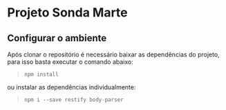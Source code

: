 # Projeto Sonda Marte

## Configurar o ambiente
Após clonar o repositório é necessário baixar as dependências do projeto, para isso basta executar o comando abaixo:

> `npm install`

ou instalar as dependências individualmente:

> `npm i --save restify body-parser`
